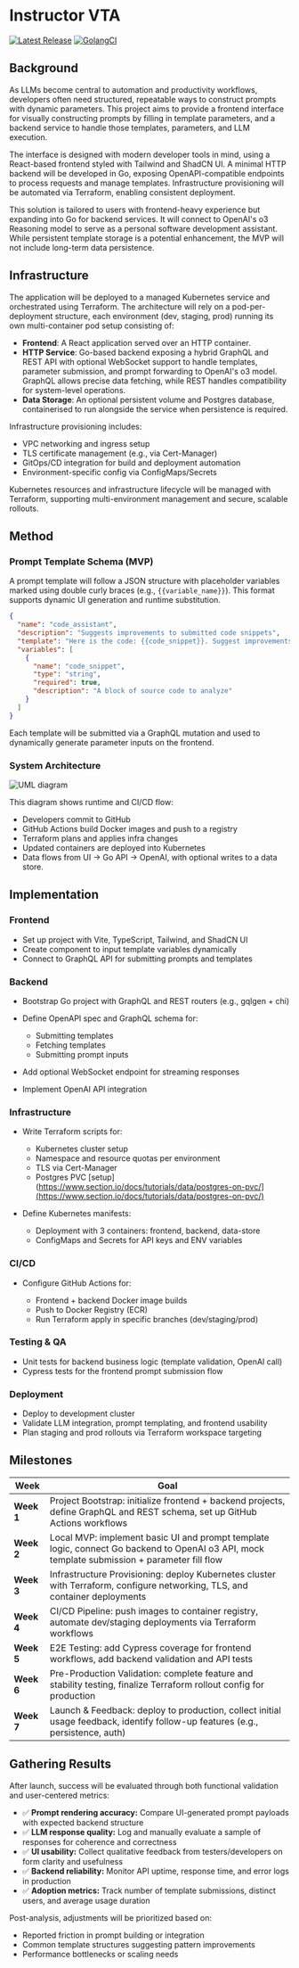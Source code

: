 # Instructor VTA

[![Latest Release](https://img.shields.io/badge/Release-1.1.17-blue)](https://github.com/matyasjay/instructor/releases/latest)
[![GolangCI](https://github.com/matyasjay/instructor/actions/workflows/golangcli-lint.yml/badge.svg?branch=main)](https://github.com/matyasjay/instructor/actions/workflows/golangcli-lint.yml)

## Background

As LLMs become central to automation and productivity workflows, developers often need structured, repeatable ways to construct prompts with dynamic parameters. This project aims to provide a frontend interface for visually constructing prompts by filling in template parameters, and a backend service to handle those templates, parameters, and LLM execution.

The interface is designed with modern developer tools in mind, using a React-based frontend styled with Tailwind and ShadCN UI. A minimal HTTP backend will be developed in Go, exposing OpenAPI-compatible endpoints to process requests and manage templates. Infrastructure provisioning will be automated via Terraform, enabling consistent deployment.

This solution is tailored to users with frontend-heavy experience but expanding into Go for backend services. It will connect to OpenAI's o3 Reasoning model to serve as a personal software development assistant. While persistent template storage is a potential enhancement, the MVP will not include long-term data persistence.

## Infrastructure

The application will be deployed to a managed Kubernetes service and orchestrated using Terraform. The architecture will rely on a pod-per-deployment structure, each environment (dev, staging, prod) running its own multi-container pod setup consisting of:

- **Frontend**: A React application served over an HTTP container.
- **HTTP Service**: Go-based backend exposing a hybrid GraphQL and REST API with optional WebSocket support to handle templates, parameter submission, and prompt forwarding to OpenAI's o3 model. GraphQL allows precise data fetching, while REST handles compatibility for system-level operations.
- **Data Storage**: An optional persistent volume and Postgres database, containerised to run alongside the service when persistence is required.

Infrastructure provisioning includes:

- VPC networking and ingress setup
- TLS certificate management (e.g., via Cert-Manager)
- GitOps/CD integration for build and deployment automation
- Environment-specific config via ConfigMaps/Secrets

Kubernetes resources and infrastructure lifecycle will be managed with Terraform, supporting multi-environment management and secure, scalable rollouts.

## Method

### Prompt Template Schema (MVP)

A prompt template will follow a JSON structure with placeholder variables marked using double curly braces (e.g., `{{variable_name}}`). This format supports dynamic UI generation and runtime substitution.

```json
{
  "name": "code_assistant",
  "description": "Suggests improvements to submitted code snippets",
  "template": "Here is the code: {{code_snippet}}. Suggest improvements.",
  "variables": [
    {
      "name": "code_snippet",
      "type": "string",
      "required": true,
      "description": "A block of source code to analyze"
    }
  ]
}
```

Each template will be submitted via a GraphQL mutation and used to dynamically generate parameter inputs on the frontend.

### System Architecture

![UML diagram](./.github/uml.svg)

This diagram shows runtime and CI/CD flow:

- Developers commit to GitHub
- GitHub Actions build Docker images and push to a registry
- Terraform plans and applies infra changes
- Updated containers are deployed into Kubernetes
- Data flows from UI → Go API → OpenAI, with optional writes to a data store.

## Implementation

### Frontend

- Set up project with Vite, TypeScript, Tailwind, and ShadCN UI
- Create component to input template variables dynamically
- Connect to GraphQL API for submitting prompts and templates

### Backend

- Bootstrap Go project with GraphQL and REST routers (e.g., gqlgen + chi)
- Define OpenAPI spec and GraphQL schema for:

  - Submitting templates
  - Fetching templates
  - Submitting prompt inputs

- Add optional WebSocket endpoint for streaming responses
- Implement OpenAI API integration

### Infrastructure

- Write Terraform scripts for:

  - Kubernetes cluster setup
  - Namespace and resource quotas per environment
  - TLS via Cert-Manager
  - Postgres PVC [setup](https://www.section.io/docs/tutorials/data/postgres-on-pvc/](https://www.section.io/docs/tutorials/data/postgres-on-pvc/)

- Define Kubernetes manifests:

  - Deployment with 3 containers: frontend, backend, data-store
  - ConfigMaps and Secrets for API keys and ENV variables

### CI/CD

- Configure GitHub Actions for:

  - Frontend + backend Docker image builds
  - Push to Docker Registry (ECR)
  - Run Terraform apply in specific branches (dev/staging/prod)

### Testing & QA

- Unit tests for backend business logic (template validation, OpenAI call)
- Cypress tests for the frontend prompt submission flow

### Deployment

- Deploy to development cluster
- Validate LLM integration, prompt templating, and frontend usability
- Plan staging and prod rollouts via Terraform workspace targeting

## Milestones

| Week       | Goal                                                                                                                                         |
| ---------- | -------------------------------------------------------------------------------------------------------------------------------------------- |
| **Week 1** | Project Bootstrap: initialize frontend + backend projects, define GraphQL and REST schema, set up GitHub Actions workflows                   |
| **Week 2** | Local MVP: implement basic UI and prompt template logic, connect Go backend to OpenAI o3 API, mock template submission + parameter fill flow |
| **Week 3** | Infrastructure Provisioning: deploy Kubernetes cluster with Terraform, configure networking, TLS, and container deployments                  |
| **Week 4** | CI/CD Pipeline: push images to container registry, automate dev/staging deployments via Terraform workflows                                  |
| **Week 5** | E2E Testing: add Cypress coverage for frontend workflows, add backend validation and API tests                                               |
| **Week 6** | Pre-Production Validation: complete feature and stability testing, finalize Terraform rollout config for production                          |
| **Week 7** | Launch & Feedback: deploy to production, collect initial usage feedback, identify follow-up features (e.g., persistence, auth)               |

## Gathering Results

After launch, success will be evaluated through both functional validation and user-centered metrics:

- ✅ **Prompt rendering accuracy:** Compare UI-generated prompt payloads with expected backend structure
- ✅ **LLM response quality:** Log and manually evaluate a sample of responses for coherence and correctness
- ✅ **UI usability:** Collect qualitative feedback from testers/developers on form clarity and usefulness
- ✅ **Backend reliability:** Monitor API uptime, response time, and error logs in production
- ✅ **Adoption metrics:** Track number of template submissions, distinct users, and average usage duration

Post-analysis, adjustments will be prioritized based on:

- Reported friction in prompt building or integration
- Common template structures suggesting pattern improvements
- Performance bottlenecks or scaling needs
